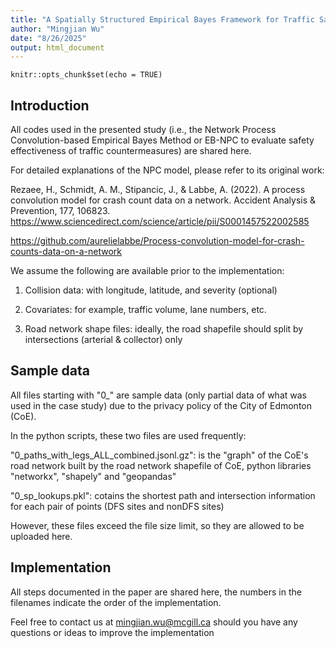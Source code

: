 ```yaml
---
title: "A Spatially Structured Empirical Bayes Framework for Traffic Safety Countermeasure Evaluation"
author: "Mingjian Wu"
date: "8/26/2025"
output: html_document
---
```


```{r setup, include=FALSE}
knitr::opts_chunk$set(echo = TRUE)
```

## Introduction

All codes used in the presented study (i.e., the Network Process Convolution-based Empirical Bayes Method or EB-NPC to evaluate safety effectiveness of traffic countermeasures) are shared here.

For detailed explanations of the NPC model, please refer to its original work: 

Rezaee, H., Schmidt, A. M., Stipancic, J., & Labbe, A. (2022). A process convolution model for crash count data on a network. Accident Analysis & Prevention, 177, 106823. https://www.sciencedirect.com/science/article/pii/S0001457522002585

https://github.com/aurelielabbe/Process-convolution-model-for-crash-counts-data-on-a-network

We assume the following are available prior to the implementation:

1. Collision data: with longitude, latitude, and severity (optional)

2. Covariates: for example, traffic volume, lane numbers, etc.

3. Road network shape files: ideally, the road shapefile should split by intersections (arterial & collector) only


## Sample data

All files starting with "0_" are sample data (only partial data of what was used in the case study) due to the privacy policy of the City of Edmonton (CoE).

In the python scripts, these two files are used frequently:

  "0_paths_with_legs_ALL_combined.jsonl.gz": is the "graph" of the CoE's road network built by the road network shapefile of CoE, python libraries "networkx", "shapely" and "geopandas"
  
  "0_sp_lookups.pkl": cotains the shortest path and intersection information for each pair of points (DFS sites and nonDFS sites)

However, these files exceed the file size limit, so they are allowed to be uploaded here.

## Implementation

All steps documented in the paper are shared here, the numbers in the filenames indicate the order of the implementation.

Feel free to contact us at mingjian.wu@mcgill.ca should you have any questions or ideas to improve the implementation





